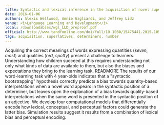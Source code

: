 ```yaml
---
title: Syntactic and lexical inference in the acquisition of novel superlatives
date: 2016-01-06
authors: Alexis Wellwood, Annie Gagliardi, and Jeffrey Lidz
venue: <i>Language Learning and Development</i>
local: /downloadables/wgl_LLD_preproof.pdf
official: http://www.tandfonline.com/doi/full/10.1080/15475441.2015.1052878
tags: acquisition, superlatives, determiners, number
---
```


Acquiring the correct meanings of words expressing quantities (*seven*, *most*) and qualities (*red*, *spotty*) present a challenge to learners. Understanding how children succeed at this requires understanding not only what kinds of data are available to them, but also the biases and expectations they bring to the learning task. READMORE The results of our word-learning task with 4 year-olds indicates that a \"syntactic bootstrapping\" hypothesis correctly predicts a bias towards quantity-based interpretations when a novel word appears in the syntactic position of a determiner, but leaves open the explanation of a bias towards quality-based interpretations when the same word is presented in the syntactic position of an adjective. We develop four computational models that differentially encode how lexical, conceptual, and perceptual factors could generate the latter bias. Simulation results suggest it results from a combination of lexical bias and perceptual encoding. 

